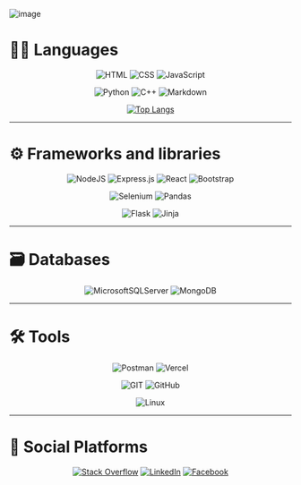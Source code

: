 ![image](https://github.com/medovanx/medovanx/assets/29468096/86475c89-e1d9-4dad-837c-29d4cd76e6f9)


# **🧑‍💻 Languages**
<div align="center">
  
![HTML](https://img.shields.io/badge/-HTML5-E34F26?logo=html5&&style=for-the-badge&logoColor=white)
![CSS](https://img.shields.io/badge/-CSS3-1572B6?logo=css3&&style=for-the-badge&logoColor=white)
![JavaScript](https://img.shields.io/badge/-JavaScript-F7DF1E?logo=javascript&&style=for-the-badge&logoColor=black)

![Python](https://img.shields.io/badge/-Python-3776AB?logo=python&&style=for-the-badge&logoColor=white)
![C++](https://img.shields.io/badge/-C++-00599C?logo=c%2B%2B&&&style=for-the-badge&logoColor=white)
![Markdown](https://img.shields.io/badge/-markdown-%23000000?&style=for-the-badge&logo=markdown&logoColor=white)

[![Top Langs](https://github-readme-stats.vercel.app/api/top-langs/?username=medovanx&layout=compact&langs_count=4)](https://github.com/medovanx/github-readme-stats)

</div>

-----

# **⚙️ Frameworks and libraries**
<div align="center">

![NodeJS](https://img.shields.io/badge/node.js-6DA55F?style=for-the-badge&logo=node.js&logoColor=white)
![Express.js](https://img.shields.io/badge/express.js-%23404d59.svg?style=for-the-badge&logo=express&logoColor=%2361DAFB)
![React](https://img.shields.io/badge/react-%2320232a.svg?style=for-the-badge&logo=react&logoColor=%2361DAFB)
![Bootstrap](https://img.shields.io/badge/bootstrap-%238511FA.svg?style=for-the-badge&logo=bootstrap&logoColor=white)

![Selenium](https://img.shields.io/badge/-selenium-%43B02A?style=for-the-badge&logo=selenium&logoColor=white)
![Pandas](https://img.shields.io/badge/pandas-%23150458.svg?style=for-the-badge&logo=pandas&logoColor=white)

![Flask](https://img.shields.io/badge/flask-%23000.svg?style=for-the-badge&logo=flask&logoColor=white)
![Jinja](https://img.shields.io/badge/jinja-white.svg?style=for-the-badge&logo=jinja&logoColor=black)
</div>

-----
# **🗃️ Databases**
<div align="center">

![MicrosoftSQLServer](https://img.shields.io/badge/Microsoft%20SQL%20Server-CC2927?style=for-the-badge&logo=microsoft%20sql%20server&logoColor=white)
![MongoDB](https://img.shields.io/badge/MongoDB-%234ea94b.svg?style=for-the-badge&logo=mongodb&logoColor=white)
</div>

-----
# **🛠️ Tools**
<div align="center">
  
![Postman](https://img.shields.io/badge/Postman-FF6C37?logo=postman&style=for-the-badge&logoColor=white)
![Vercel](https://img.shields.io/badge/vercel-%23000000.svg?style=for-the-badge&logo=vercel&logoColor=white)

![GIT](https://img.shields.io/badge/Git-F05032?logo=git&style=for-the-badge&logoColor=white)
![GitHub](https://img.shields.io/badge/github-%23121011.svg?style=for-the-badge&logo=github&logoColor=white)
  
![Linux](https://img.shields.io/badge/Linux-FCC624?style=for-the-badge&logo=linux&logoColor=black)
</div>

-----

# 📩 Social Platforms
<div align="center">
  
[![Stack Overflow](https://img.shields.io/badge/-Stack%20Overflow-FE7A16?logo=stackoverflow&style=for-the-badge&logoColor=white)](https://stackoverflow.com/users/17620209/mohamed-darwesh)
[![LinkedIn](https://img.shields.io/badge/-LinkedIn-0077B5?logo=linkedin&style=for-the-badge&logoColor=white)](https://www.linkedin.com/in/medovanx)
[![Facebook](https://img.shields.io/badge/-Facebook-1877F2?logo=facebook&style=for-the-badge&logoColor=white)](https://www.facebook.com/medovanx)

</div>
